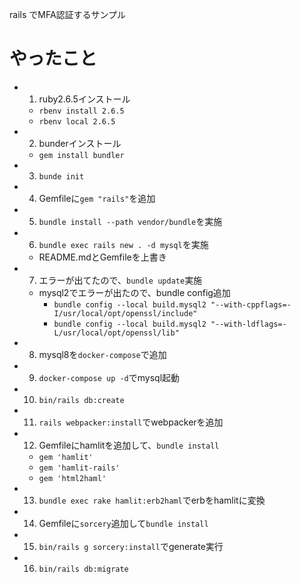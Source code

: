 rails でMFA認証するサンプル
# やったこと
- 1. ruby2.6.5インストール
  - `rbenv install 2.6.5`
  - `rbenv local 2.6.5`
- 2. bunderインストール
  - `gem install bundler`
- 3. `bunde init`
- 4. Gemfileに`gem "rails"`を追加
- 5. `bundle install --path vendor/bundle`を実施
- 6. `bundle exec rails new . -d mysql`を実施
  - README.mdとGemfileを上書き
- 7. エラーが出てたので、`bundle update`実施
  - mysql2でエラーが出たので、bundle config追加
    - `bundle config --local build.mysql2 "--with-cppflags=-I/usr/local/opt/openssl/include"`
    - `bundle config --local build.mysql2 "--with-ldflags=-L/usr/local/opt/openssl/lib"`
- 8. mysql8を`docker-compose`で追加
- 9. `docker-compose up -d`でmysql起動
- 10. `bin/rails db:create`
- 11. `rails webpacker:install`でwebpackerを追加
- 12. Gemfileにhamlitを追加して、`bundle install`
  - `gem 'hamlit'`
  - `gem 'hamlit-rails'`
  - `gem 'html2haml'`
- 13. `bundle exec rake hamlit:erb2haml`でerbをhamlitに変換
- 14. Gemfileに`sorcery`追加して`bundle install`
- 15. `bin/rails g sorcery:install`でgenerate実行
- 16. `bin/rails db:migrate`